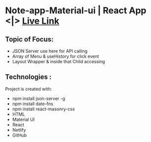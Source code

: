 # Note-app-Material-ui | React App <|> [Live Link](https://note-app-material-ui.netlify.app) 

## Topic of Focus:
- JSON Server use here for API calling
- Array of Menu & useHistory for click event
- Layout Wrapper & inside that Child accessing


## Technologies :
Project is created with:
* npm install json-server -g
* npm install date-fns
* npm install react-masonry-css
* HTML 
* Material UI
* React 
* Netlify
* GitHub